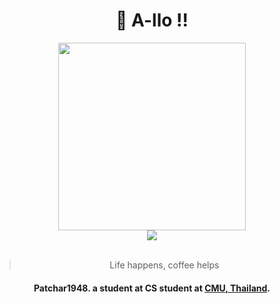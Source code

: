 <div align="center" style="display: block;">
        <h1><b>👻 A-llo !! </b></h1>
        <img src="https://media.giphy.com/media/2GdgVv4KPDVj3AeAMx/giphy.gif?cid=82a1493b6iebjqrktyxjcmczcengoxdddivgq2i12d6golvw&ep=v1_gifs_trending&rid=giphy.gif&ct=g" width="300px">
            <div>
                <img src="https://github-profile-trophy.vercel.app/?username=patchar1948&theme=flat" ='tropy'>
            </div>
        <br>
            <div>
                <blockquote>
                    Life happens, coffee helps
                </blockquote>
            <h4>
            Patchar1948. a student at <strong>CS student at <a href="https://www.google.com/search?rls=en&q=chiang+mai+university">CMU, Thailand</a></strong>.               
            </h4>
            </div>        
    </div>
